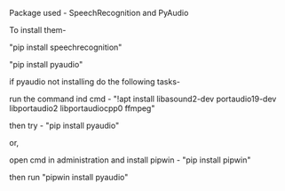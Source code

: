 Package used - SpeechRecognition and PyAudio

To install them-

  "pip install speechrecognition"
  
  "pip install pyaudio"
  
if pyaudio not installing do the following tasks-

  run the command ind cmd - "!apt install libasound2-dev portaudio19-dev libportaudio2 libportaudiocpp0 ffmpeg"
  
  then try - "pip install pyaudio"
 
 or,
 
  open cmd in administration and install pipwin - "pip install pipwin"
  
  then run "pipwin install pyaudio"
